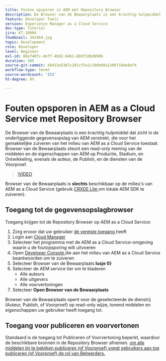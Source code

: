 ```yaml
---
title: Fouten opsporen in AEM met Repository Browser
description: De Browser van de Bewaarplaats is een krachtig hulpmiddel dat zicht in de onderliggende gegevensopslag van AEM verstrekt, die voor het gemakkelijke zuiveren van het milieu van AEM as a Cloud Service toestaat.
feature: Developer Tools
version: Experience Manager as a Cloud Service
doc-type: Tutorial
jira: KT-10004
thumbnail: 341464.jpg
topic: Development
role: Developer
level: Beginner
exl-id: 88af40fc-deff-4b92-84b1-88df2dbdd90b
duration: 305
source-git-commit: 48433a5367c281cf5a1c106b08a1306f1b0e8ef4
workflow-type: tm+mt
source-wordcount: '253'
ht-degree: 0%

---
```


# Fouten opsporen in AEM as a Cloud Service met Repository Browser

De Browser van de Bewaarplaats is een krachtig hulpmiddel dat zicht in de onderliggende gegevensopslag van AEM verstrekt, die voor het gemakkelijke zuiveren van het milieu van AEM as a Cloud Service toestaat. Browser van de Bewaarplaats steunt een read-only mening van de middelen en de eigenschappen van AEM op Productie, Stadium, en Ontwikkeling, evenals de auteur, de Publish, en de diensten van de Voorproef.

>[!VIDEO](https://video.tv.adobe.com/v/3447060?quality=12&learn=on&captions=dut)

Browser van de Bewaarplaats is __slechts__ beschikbaar op de milieu&#39;s van AEM as a Cloud Service (gebruik [ CRXDE Lite ](../aem-sdk-local-quickstart/other-tools.md#crxde-lite) om lokale AEM SDK te zuiveren).

## Toegang tot de gegevensopslagbrowser

Toegang krijgen tot de Repository Browser op AEM as a Cloud Service:

1. Zorg ervoor dat uw gebruiker [ de vereiste toegang ](https://experienceleague.adobe.com/docs/experience-manager-cloud-service/content/implementing/developer-tools/repository-browser.html?lang=nl-NL#access-prerequisites) heeft
1. Login aan [ Cloud Manager ](https://my.cloudmanager.adobe.com)
1. Selecteer het programma met de AEM as a Cloud Service-omgeving waarin u de foutopsporing wilt uitvoeren
1. Open [ Developer Console ](./developer-console.md) die aan het milieu van AEM as a Cloud Service beantwoorden om te zuiveren
1. Selecteer Browser van de Bewaarplaats __lusje 0&rbrace;__
1. Selecteer de AEM service tier om te bladeren
   + Alle auteurs
   + Alle uitgevers
   + Alle voorvertoningen
1. Selecteer __Open Browser van de Bewaarplaats__

Browser van de Bewaarplaats opent voor de geselecteerde de dienstrij (Auteur, Publish, of Voorproef) op read-only wijze, tonend middelen en eigenschappen uw gebruiker heeft toegang tot.

## Toegang voor publiceren en voorvertonen

Standaard is de toegang tot Publiceren of Voorvertoning beperkt, waardoor de beschikbare bronnen in de Repository Browser afnemen. [ om alle middelen bij te bekijken publiceren (of Voorproef) voegt gebruikers aan toe publiceren (of Voorproef) de rol van Beheerders.](https://experienceleague.adobe.com/docs/experience-manager-cloud-service/content/implementing/developer-tools/repository-browser.html?lang=nl-NL#navigate-the-hierarchy)
